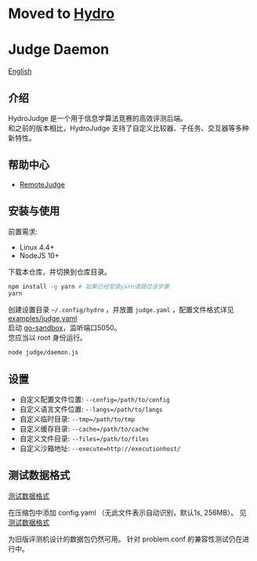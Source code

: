 # Moved to [Hydro](https://github.com/hydro-dev/Hydro)

# Judge Daemon

[English](docs/en/README.md)

## 介绍
HydroJudge 是一个用于信息学算法竞赛的高效评测后端。  
和之前的版本相比，HydroJudge 支持了自定义比较器、子任务、交互器等多种新特性。  

## 帮助中心

- [RemoteJudge](docs/zh/RemoteJudge.md)

## 安装与使用

前置需求:

- Linux 4.4+
- NodeJS 10+

下载本仓库，并切换到仓库目录。

```sh
npm install -g yarn # 如果已经安装yarn请跳过该步骤
yarn
```

创建设置目录 `~/.config/hydro` ，并放置 `judge.yaml` ，配置文件格式详见 [examples/judge.yaml](examples/judge.yaml)  
启动 [go-sandbox](https://github.com/criyle/go-judge)，监听端口5050。  
您应当以 root 身份运行。  

```sh
node judge/daemon.js
```

## 设置

- 自定义配置文件位置: `--config=/path/to/config` 
- 自定义语言文件位置: `--langs=/path/to/langs`
- 自定义临时目录: `--tmp=/path/to/tmp`
- 自定义缓存目录: `--cache=/path/to/cache`
- 自定义文件目录: `--files=/path/to/files`
- 自定义沙箱地址: `--execute=http://executionhost/`

## 测试数据格式

[测试数据格式](docs/zh/Testdata.md)

在压缩包中添加 config.yaml （无此文件表示自动识别，默认1s, 256MB）。
见 [测试数据格式](examples/testdata.yaml)

为旧版评测机设计的数据包仍然可用。
针对 problem.conf 的兼容性测试仍在进行中。
